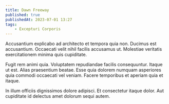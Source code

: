 ```yaml
---
title: Dawn Freeway
published: true
publishedAt: 2023-07-01 13:27
tags:
    - Excepturi Corporis
---
```


Accusantium explicabo ad architecto et tempora quia non. Ducimus est accusantium. Occaecati velit nihil facilis accusamus ut. Molestiae veritatis exercitationem minima quis cupiditate.

Fugit rem animi quia. Voluptatem repudiandae facilis consequuntur. Itaque ut est. Alias praesentium beatae. Esse quia dolorem numquam asperiores quia commodi occaecati vel veniam. Facere temporibus et aperiam quia et itaque.

In illum officiis dignissimos dolore adipisci. Et consectetur itaque dolor. Aut cupiditate id delectus amet dolorum sequi autem.